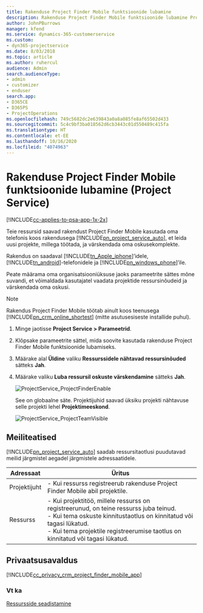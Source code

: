 ```yaml
---
title: Rakenduse Project Finder Mobile funktsioonide lubamine
description: Rakenduse Project Finder Mobile funktsioonide lubamine Project Service'i jaoks
author: JohnPBurrows
manager: kfend
ms.service: dynamics-365-customerservice
ms.custom:
- dyn365-projectservice
ms.date: 8/03/2018
ms.topic: article
ms.author: ruhercul
audience: Admin
search.audienceType:
- admin
- customizer
- enduser
search.app:
- D365CE
- D365PS
- ProjectOperations
ms.openlocfilehash: 749c5682dc2e639843a0a8a085fe8af65502d433
ms.sourcegitcommit: 5c4c9bf3ba018562d6cb3443c01d550489c415fa
ms.translationtype: HT
ms.contentlocale: et-EE
ms.lasthandoff: 10/16/2020
ms.locfileid: "4074963"
---
```

# <a name="enable-project-finder-mobile-app-features-project-service"></a>Rakenduse Project Finder Mobile funktsioonide lubamine (Project Service)

[!INCLUDE[cc-applies-to-psa-app-1x-2x](../includes/cc-applies-to-psa-app-1x-2x.md)]

Teie ressursid saavad rakendust Project Finder Mobile kasutada oma telefonis koos rakendusega [!INCLUDE[pn_project_service_auto](../includes/pn-project-service-auto.md)], et leida uusi projekte, millega töötada, ja värskendada oma oskusekomplekte.  
  
 Rakendus on saadaval [!INCLUDE[tn_Apple_iphone](../includes/tn-apple-iphone.md)]’idele, [!INCLUDE[tn_android](../includes/tn-android.md)]-telefonidele ja [!INCLUDE[pn_windows_phone](../includes/pn-windows-phone.md)]’ile.  
  
 Peate määrama oma organisatsiooniüksuse jaoks parameetrite sättes mõne suvandi, et võimaldada kasutajatel vaadata projektide ressursinõudeid ja värskendada oma oskusi.  
  
> [!NOTE]
>  Rakendus Project Finder Mobile töötab ainult koos teenusega [!INCLUDE[pn_crm_online_shortest](../includes/pn-crm-online-shortest.md)] (mitte asutusesiseste installide puhul).  
  
1. Minge jaotisse **Project Service > Parameetrid**.  
  
2. Klõpsake parameetrite sättel, mida soovite kasutada rakenduse Project Finder Mobile funktsioonide lubamiseks.  
  
3. Määrake alal **Üldine** valiku **Ressurssidele nähtavad ressursinõuded** sätteks **Jah**.  
  
4. Määrake valiku **Luba ressursil oskuste värskendamine** sätteks **Jah**.  
  
   ![ProjectService_ProjectFinderEnable](../psa/media/project-service-project-finder-enable.png "ProjectService_ProjectFinderEnable")  
  
   See on globaalne säte. Projektijuhid saavad üksiku projekti nähtavuse selle projekti lehel **Projektimeeskond**.  
  
   ![ProjectService_ProjectTeamVisible](../psa/media/project-service-project-team-visible.png "ProjectService_ProjectTeamVisible")  
  
## <a name="email-notifications"></a>Meiliteatised  
 [!INCLUDE[pn_project_service_auto](../includes/pn-project-service-auto.md)] saadab ressursitaotlusi puudutavad meilid järgmistel aegadel järgmistele adressaatidele.  
  
|Adressaat|Üritus|  
|---------------|-----------|  
|Projektijuht|- Kui ressurss registreerub rakenduse Project Finder Mobile abil projektile.|  
|Ressurss|- Kui projektitöö, millele ressurss on registreerunud, on teine ressurss juba teinud.<br />- Kui tema oskuste kinnitustaotlus on kinnitatud või tagasi lükatud.<br />- Kui tema projektile registreerumise taotlus on kinnitatud või tagasi lükatud.|  
  
## <a name="privacy-notice"></a>Privaatsusavaldus  
 [!INCLUDE[cc_privacy_crm_project_finder_mobile_app](../includes/cc-privacy-crm-project-finder-mobile-app.md)]  
  
### <a name="see-also"></a>Vt ka  
 [Ressursside seadistamine](../psa/set-up-resources.md)
